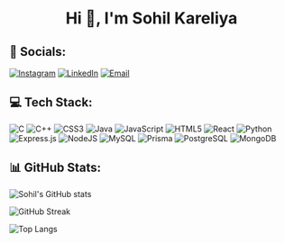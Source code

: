 <h1 align="center">Hi 👋, I'm Sohil Kareliya</h1>

## 🔗 Socials:
[![Instagram](https://img.shields.io/badge/Instagram-%23E4405F.svg?&style=for-the-badge&logo=instagram&logoColor=white)](https://instagram.com/sohil__2085)
[![LinkedIn](https://img.shields.io/badge/LinkedIn-%230077B5.svg?&style=for-the-badge&logo=linkedin&logoColor=white)](https://linkedin.com/in/sohil-kareliya-3b2380283/)
[![Email](https://img.shields.io/badge/Gmail-D14836?style=for-the-badge&logo=gmail&logoColor=white)](sohilkareliya9695@gmail.com)

## 💻 Tech Stack:
![C](https://img.shields.io/badge/C-00599C?style=flat&logo=c&logoColor=white)
![C++](https://img.shields.io/badge/C++-00599C?style=flat&logo=c%2B%2B&logoColor=white)
![CSS3](https://img.shields.io/badge/CSS3-%231572B6.svg?style=flat&logo=css3&logoColor=white)
![Java](https://img.shields.io/badge/Java-%23ED8B00.svg?style=flat&logo=openjdk&logoColor=white)
![JavaScript](https://img.shields.io/badge/JavaScript-%23323330.svg?style=flat&logo=javascript&logoColor=%23F7DF1E)
![HTML5](https://img.shields.io/badge/HTML5-E34F26?style=flat&logo=html5&logoColor=white)
![React](https://img.shields.io/badge/React-61DAFB?style=flat&logo=react&logoColor=black)
![Python](https://img.shields.io/badge/Python-3670A0?style=flat&logo=python&logoColor=ffdd54)
![Express.js](https://img.shields.io/badge/Express.js-000000?style=flat&logo=express&logoColor=white)
![NodeJS](https://img.shields.io/badge/Node.js-339933?style=flat&logo=nodedotjs&logoColor=white)
![MySQL](https://img.shields.io/badge/MySQL-00000F?style=flat&logo=mysql&logoColor=white)
![Prisma](https://img.shields.io/badge/Prisma-2D3748?style=flat&logo=prisma&logoColor=white)
![PostgreSQL](https://img.shields.io/badge/PostgreSQL-4169E1?style=flat&logo=postgresql&logoColor=white)
![MongoDB](https://img.shields.io/badge/MongoDB-4EA94B?style=flat&logo=mongodb&logoColor=white)

## 📊 GitHub Stats:
<!-- GitHub Readme Stats -->
![Sohil's GitHub stats](https://github-readme-stats.vercel.app/api?username=Sohil2085&show_icons=true&theme=radical)

<!-- Streak Stats -->
![GitHub Streak](https://streak-stats.demolab.com/?user=Sohil2085&theme=radical)

<!-- Top Langs -->
![Top Langs](https://github-readme-stats.vercel.app/api/top-langs/?username=Sohil2085&layout=compact&theme=radical)
